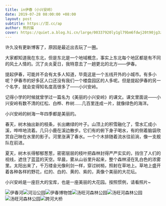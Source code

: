 ```yaml
---
title: in伊春（小兴安岭）
date: 2019-07-28 08:00:00 +08:00
layout: post
subtitle: https://🈳.cc/ap
author: 熊的猫
cover: https://quiet.a.blog.hi.cn/large/00337920ly1gl79bm6fdwj20t90jg3zg.jpg
---
```


许久没有更新博客了，原因是最近出去玩了一圈。

大家都知道我在东北，但是东北是一个地域概念，事实上东北每个地区都是有不同的风土人情的。沉了炎炎夏日，我特意去了一趟更北的北方——伊春。

提起伊春，可能并不会有太多人知道，毕竟这是一个五线开外的小城市。有多小呢？伊春市的好多区人口还没有我们一个楼盘园区的人多呢。但是提起伊春的另一个名字，就会变得知名度高很多了——小兴安岭。

记得小学的时候就曾学过一篇名为《美丽的小兴安岭》的课文。课文里面说——小兴安岭有数不清的红松、白桦、柞树……几百里连成一片，就像绿色的海洋。

小兴安岭的树海一年四季都是美丽的。

春天，树木抽出新的枝条，长出嫩绿的叶子。山顶上的积雪融化了，雪水汇成小溪，哗哗地流着。几只小鹿在溪边散步。它们有的俯下身子喝水，有的侧着脑袋欣赏自己映在水里的影子。河里涨满了春水。一个个木排随着流水往前淌，像一支舰队在前进。

夏天，树木长得郁郁葱葱，密密层层的枝叶把森林封得严严实实的，挡住了人们的视线，遮住了蓝蓝的天空。早晨，雾从山谷里升起来，整个森林浸在乳白色的浓雾里。太阳出来了，千万缕金光像利剑一样，穿过树梢，照射在草地上。草地上盛开着各种各样的野花，红的、白的、黄的、紫的，真像个美丽的大花坛。

小兴安岭是一座巨大的宝库，也是一座美丽的大花园。按照惯例，请看照片~

![伊春河][1]![河沿公园][2]![伊春博物馆][3]![汤旺河森林公园][4]![汤旺河森林公园][5]![汤旺河森林公园][6]![跨河大桥][7]


  [1]: https://quiet.a.blog.hi.cn/large/00337920ly1gl7f4f3onbj22c01b97di.jpg
  [2]: https://quiet.a.blog.hi.cn/large/00337920ly1gl7f5gfd04j22c01b9e21.jpg
  [3]: https://quiet.a.blog.hi.cn/large/00337920ly1gl7f6abihcj23401r0139.jpg
  [4]: https://quiet.a.blog.hi.cn/large/00337920ly1gl7f76vpqnj22c01b9h5i.jpg
  [5]: https://quiet.a.blog.hi.cn/large/00337920ly1gl7f7xbaz2j22c01b97s1.jpg
  [6]: https://quiet.a.blog.hi.cn/large/00337920ly1gl7f8r9tb5j22c01b9kf3.jpg
  [7]: https://quiet.a.blog.hi.cn/large/00337920ly1gl7f9p1ekjj23401r0dqx.jpg